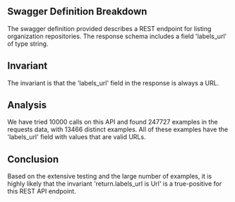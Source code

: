## Swagger Definition Breakdown
The swagger definition provided describes a REST endpoint for listing organization repositories. The response schema includes a field 'labels_url' of type string.

## Invariant
The invariant is that the 'labels_url' field in the response is always a URL.

## Analysis
We have tried 10000 calls on this API and found 247727 examples in the requests data, with 13466 distinct examples. All of these examples have the 'labels_url' field with values that are valid URLs.

## Conclusion
Based on the extensive testing and the large number of examples, it is highly likely that the invariant 'return.labels_url is Url' is a true-positive for this REST API endpoint.
